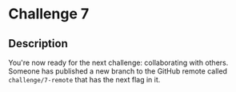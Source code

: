 # Challenge 7

## Description

You're now ready for the next challenge: collaborating with others. Someone has published a new branch to the GitHub remote called `challenge/7-remote` that has the next flag in it.